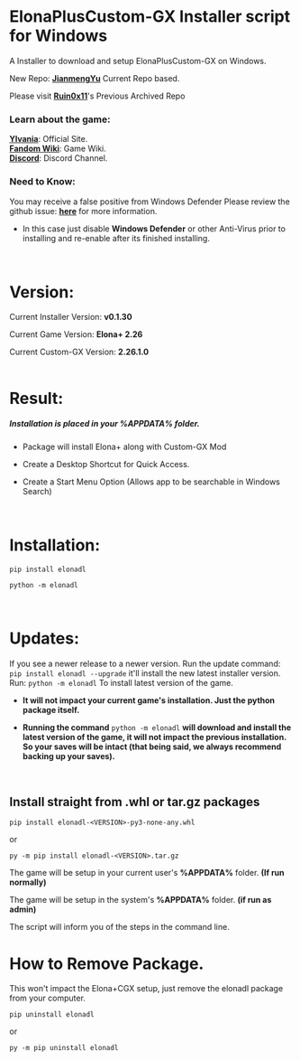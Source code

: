 # ElonaPlusCustom-GX Installer script for Windows

  
A Installer to download and setup ElonaPlusCustom-GX on Windows.


New Repo: **[JianmengYu](https://github.com/JianmengYu/ElonaPlusCustom-GX)** Current Repo based. <br>

Please visit **[Ruin0x11](https://github.com/Ruin0x11/ElonaPlusCustom-GX)**'s Previous Archived Repo


### Learn about the game:

**[Ylvania](https://ylvania.org/elona_e.html)**: Official Site.<br>
**[Fandom Wiki](https://elona.fandom.com/wiki/Elona_Wiki)**: Game Wiki.<br>
**[Discord](https://discord.gg/Razdxsk)**: Discord Channel.<br>

### Need to Know:
You may receive a false positive from Windows Defender
Please review the github issue: **[here](https://github.com/Ruin0x11/ElonaPlusCustom-GX/issues/103)** for more information.


 - In this case just disable __Windows Defender__ or other Anti-Virus prior to installing and re-enable after its finished installing.
<br>



# Version:

Current Installer Version: **v0.1.30**<br>

Current Game Version: **Elona+ 2.26**<br>

Current Custom-GX Version: **2.26.1.0**<br>
<br>


# Result:

  ##### Installation is placed in your %APPDATA% folder.

- Package will install Elona+ along with Custom-GX Mod

- Create a Desktop Shortcut for Quick Access.

- Create a Start Menu Option (Allows app to be searchable in Windows Search)
<br>


# Installation:

```
pip install elonadl

python -m elonadl
```
<br>


# Updates:

If you see a newer release to a newer version. Run the update command:
 ```pip install elonadl --upgrade``` it'll install the new latest installer version.<br>
 Run: ```python -m elonadl``` To install latest version of the game.


* **It will not impact your current game's installation. Just the python package itself.**

* **Running the command** `python -m elonadl` **will download and install the latest version of the game, it will not impact the previous installation. So your saves will be intact (that being said, we always recommend backing up your saves).**
<br>



## Install straight from .whl or tar.gz packages

```
pip install elonadl-<VERSION>-py3-none-any.whl
```
or <br>
```
py -m pip install elonadl-<VERSION>.tar.gz
```

The game will be setup in your current user's **%APPDATA%** folder. **(If run normally)**

The game will be setup in the system's **%APPDATA%** folder. **(if run as admin)**

The script will inform you of the steps in the command line.
<br>


# How to Remove Package.

This won't impact the Elona+CGX setup, just remove the elonadl package from your computer.

```
pip uninstall elonadl
```
or <br>
```
py -m pip uninstall elonadl
```
